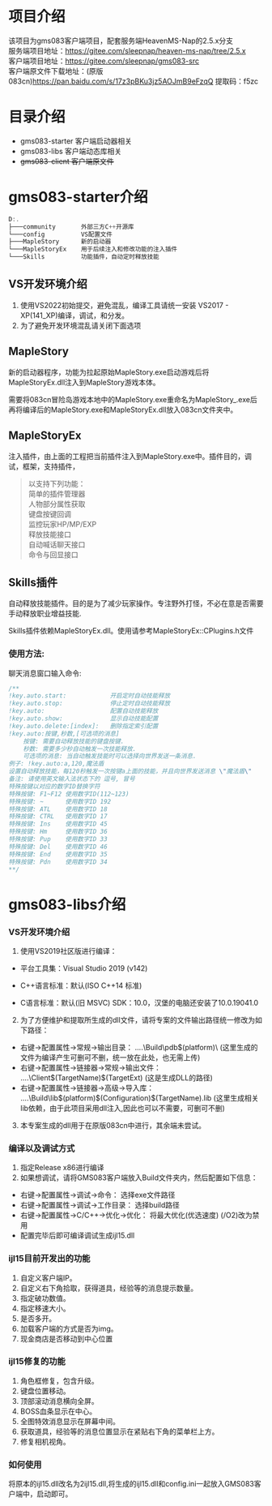 # 项目介绍
该项目为gms083客户端项目，配套服务端HeavenMS-Nap的2.5.x分支  
服务端项目地址：https://gitee.com/sleepnap/heaven-ms-nap/tree/2.5.x  
客户端项目地址：https://gitee.com/sleepnap/gms083-src  
客户端原文件下载地址：(原版083cn)https://pan.baidu.com/s/17z3pBKu3jz5AOJmB9eFzqQ 提取码：f5zc

# 目录介绍
- gms083-starter 客户端启动器相关
- gms083-libs 客户端动态库相关
- ~~gms083-client 客户端原文件~~

# gms083-starter介绍
~~~cpp
D:.
├───community 	    外部三方C++开源库
└───config		    VS配置文件
├───MapleStory      新的启动器
└───MapleStoryEx    用于后续注入和修改功能的注入插件
└───Skills          功能插件，自动定时释放技能
~~~

## VS开发环境介绍
1. 使用VS2022初始提交，避免混乱，编译工具请统一安装 VS2017 - XP(141_XP)编译，调试，和分发。
2. 为了避免开发环境混乱请关闭下面选项


## MapleStory
新的启动器程序，功能为拉起原始MapleStory.exe启动游戏后将MapleStoryEx.dll注入到MapleStory游戏本体。

需要将083cn冒险岛游戏本地中的MapleStory.exe重命名为MapleStory_.exe后再将编译后的MapleStory.exe和MapleStoryEx.dll放入083cn文件夹中。

## MapleStoryEx
注入插件，由上面的工程把当前插件注入到MapleStory.exe中。插件目的，调试，框架，支持插件，

> 以支持下列功能：   
> 简单的插件管理器    
> 人物部分属性获取    
> 键盘按键回调        
> 监控玩家HP/MP/EXP     
> 释放技能接口   
> 自动喊话聊天接口   
> 命令与回显接口

## Skills插件
自动释放技能插件。目的是为了减少玩家操作。专注野外打怪，不必在意是否需要手动释放职业增益技能.

Skills插件依赖MapleStoryEx.dll。使用请参考MapleStoryEx::CPlugins.h文件

### 使用方法:
聊天消息窗口输入命令:
~~~cpp
/**
!key.auto.start:            开启定时自动技能释放
!key.auto.stop:             停止定时自动技能释放
!key.auto:                  配置自动技能释放
!key.auto.show:             显示自动技能配置
!key.auto.delete:[index]:   删除指定索引配置
!key.auto:按键,秒数,[可选项的消息]
    按键: 需要自动释放技能的键盘按键.
    秒数: 需要多少秒自动触发一次技能释放.
    可选项的消息: 当自动触发技能时可以选择向世界发送一条消息.
例子: !key.auto:a,120,魔法盾
设置自动释放技能，每120秒触发一次按键a上面的技能，并且向世界发送消息 \"魔法盾\"
备注: 请使用英文输入法状态下的 逗号, 冒号
特殊按键以对应的数字ID替换字符
特殊按键: F1~F12 使用数字ID(112~123)
特殊按键: ~      使用数字ID 192
特殊按键: ATL    使用数字ID 18
特殊按键: CTRL   使用数字ID 17
特殊按键: Ins    使用数字ID 45
特殊按键: Hm     使用数字ID 36
特殊按键: Pup    使用数字ID 33
特殊按键: Del    使用数字ID 46
特殊按键: End    使用数字ID 35
特殊按键: Pdn    使用数字ID 34
**/
~~~


# gms083-libs介绍
### VS开发环境介绍
1. 使用VS2019社区版进行编译：
- 平台工具集：Visual Studio 2019 (v142)

- C++语言标准：默认(ISO C++14 标准)

- C语言标准：默认(旧 MSVC)
SDK：10.0，汉堡的电脑还安装了10.0.19041.0
2. 为了方便维护和提取所生成的dll文件，请将专案的文件输出路径统一修改为如下路径：
- 右键->配置属性->常规->输出目录：    ..\..\Build\pdb\$(platform)\     (这里生成的文件为编译产生可删可不删，统一放在此处，也无需上传)
- 右键->配置属性->链接器->常规->输出文件：  ..\..\Client\$(TargetName)$(TargetExt)   (这是生成DLL的路径)
- 右键->配置属性->链接器->高级->导入库：  ..\..\Build\lib\$(platform)\$(Configuration)\$(TargetName).lib   (这里生成相关lib依赖，由于此项目采用dll注入,因此也可以不需要，可删可不删)
3. 本专案生成的dll用于在原版083cn中进行，其余端未尝试。

### 编译以及调试方式
1. 指定Release x86进行编译
2. 如果想调试，请将GMS083客户端放入Build文件夹内，然后配置如下信息：
- 右键->配置属性->调试->命令： 选择exe文件路径
- 右键->配置属性->调试->工作目录： 选择build路径
- 右键->配置属性->C/C++->优化->优化： 将最大优化(优选速度) (/O2)改为禁用
- 配置完毕后即可编译调试生成ijl15.dll

### ijl15目前开发出的功能
1. 自定义客户端IP。
2. 自定义右下角拾取，获得道具，经验等的消息提示数量。
3. 指定破功数值。
4. 指定移速大小。
5. 是否多开。
6. 加载客户端的方式是否为img。
7. 现金商店是否移动到中心位置

### ijl15修复的功能
1. 角色框修复，包含升级。
2. 键盘位置移动。
3. 顶部滚动消息横向全屏。
4. BOSS血条显示在中心。
5. 全图特效消息显示在屏幕中间。
6. 获取道具，经验等的消息位置显示在紧贴右下角的菜单栏上方。
7. 修复相机视角。

### 如何使用
将原本的ijl15.dll改名为2ijl15.dll,将生成的ijl15.dll和config.ini一起放入GMS083客户端中，启动即可。